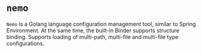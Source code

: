# `nemo`
`Nemo` is a Golang language configuration management tool, similar to Spring Environment. At the same time, the built-in Binder supports structure binding. Supports loading of multi-path, multi-file and multi-file type configurations.
